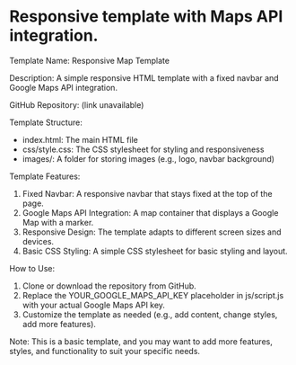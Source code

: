 # Responsive template  with  Maps API integration.

Template Name: Responsive Map Template

Description: A simple responsive HTML template with a fixed navbar and Google Maps API integration.

GitHub Repository: (link unavailable)

Template Structure:

- index.html: The main HTML file
- css/style.css: The CSS stylesheet for styling and responsiveness
- images/: A folder for storing images (e.g., logo, navbar background)

Template Features:

1. Fixed Navbar: A responsive navbar that stays fixed at the top of the page.
2. Google Maps API Integration: A map container that displays a Google Map with a marker.
3. Responsive Design: The template adapts to different screen sizes and devices.
4. Basic CSS Styling: A simple CSS stylesheet for basic styling and layout.

How to Use:

1. Clone or download the repository from GitHub.
2. Replace the YOUR_GOOGLE_MAPS_API_KEY placeholder in js/script.js with your actual Google Maps API key.
3. Customize the template as needed (e.g., add content, change styles, add more features).

Note: This is a basic template, and you may want to add more features, styles, and functionality to suit your specific needs.
